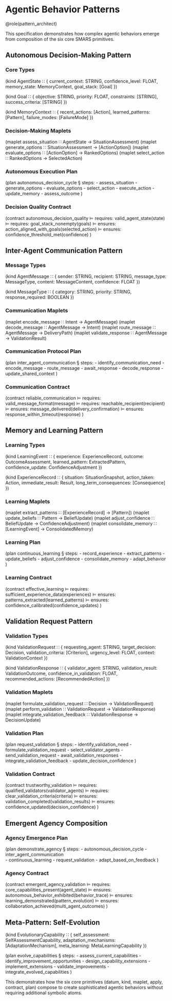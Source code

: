 # Agentic Behavior Patterns

@role(pattern_architect)

This specification demonstrates how complex agentic behaviors emerge from composition of the six core SMARS primitives.

## Autonomous Decision-Making Pattern

### Core Types
(kind AgentState ∷ {
  current_context: STRING,
  confidence_level: FLOAT,
  memory_state: MemoryContext,
  goal_stack: [Goal]
})

(kind Goal ∷ {
  objective: STRING,
  priority: FLOAT,
  constraints: [STRING],
  success_criteria: [STRING]
})

(kind MemoryContext ∷ {
  recent_actions: [Action],
  learned_patterns: [Pattern],
  failure_modes: [FailureMode]
})

### Decision-Making Maplets
(maplet assess_situation ∷ AgentState → SituationAssessment)
(maplet generate_options ∷ SituationAssessment → [ActionOption])
(maplet evaluate_options ∷ [ActionOption] → RankedOptions)
(maplet select_action ∷ RankedOptions → SelectedAction)

### Autonomous Execution Plan
(plan autonomous_decision_cycle
  § steps:
    - assess_situation
    - generate_options
    - evaluate_options
    - select_action
    - execute_action
    - update_memory
    - assess_outcome
)

### Decision Quality Contract
(contract autonomous_decision_quality
  ⊨ requires: valid_agent_state(state)
  ⊨ requires: goal_stack_nonempty(goals)
  ⊨ ensures: action_aligned_with_goals(selected_action)
  ⊨ ensures: confidence_threshold_met(confidence)
)

## Inter-Agent Communication Pattern

### Message Types
(kind AgentMessage ∷ {
  sender: STRING,
  recipient: STRING,
  message_type: MessageType,
  content: MessageContent,
  confidence: FLOAT
})

(kind MessageType ∷ {
  category: STRING,
  priority: STRING,
  response_required: BOOLEAN
})

### Communication Maplets
(maplet encode_message ∷ Intent → AgentMessage)
(maplet decode_message ∷ AgentMessage → Intent)
(maplet route_message ∷ AgentMessage → DeliveryPath)
(maplet validate_response ∷ AgentMessage → ValidationResult)

### Communication Protocol Plan
(plan inter_agent_communication
  § steps:
    - identify_communication_need
    - encode_message
    - route_message
    - await_response
    - decode_response
    - update_shared_context
)

### Communication Contract
(contract reliable_communication
  ⊨ requires: valid_message_format(message)
  ⊨ requires: reachable_recipient(recipient)
  ⊨ ensures: message_delivered(delivery_confirmation)
  ⊨ ensures: response_within_timeout(response)
)

## Memory and Learning Pattern

### Learning Types
(kind LearningEvent ∷ {
  experience: ExperienceRecord,
  outcome: OutcomeAssessment,
  learned_pattern: ExtractedPattern,
  confidence_update: ConfidenceAdjustment
})

(kind ExperienceRecord ∷ {
  situation: SituationSnapshot,
  action_taken: Action,
  immediate_result: Result,
  long_term_consequences: [Consequence]
})

### Learning Maplets
(maplet extract_patterns ∷ [ExperienceRecord] → [Pattern])
(maplet update_beliefs ∷ Pattern → BeliefUpdate)
(maplet adjust_confidence ∷ BeliefUpdate → ConfidenceAdjustment)
(maplet consolidate_memory ∷ [LearningEvent] → ConsolidatedMemory)

### Learning Plan
(plan continuous_learning
  § steps:
    - record_experience
    - extract_patterns
    - update_beliefs
    - adjust_confidence
    - consolidate_memory
    - adapt_behavior
)

### Learning Contract
(contract effective_learning
  ⊨ requires: sufficient_experience_data(experiences)
  ⊨ ensures: patterns_extracted(learned_patterns)
  ⊨ ensures: confidence_calibrated(confidence_updates)
)

## Validation Request Pattern

### Validation Types
(kind ValidationRequest ∷ {
  requesting_agent: STRING,
  target_decision: Decision,
  validation_criteria: [Criterion],
  urgency_level: FLOAT,
  context: ValidationContext
})

(kind ValidationResponse ∷ {
  validator_agent: STRING,
  validation_result: ValidationOutcome,
  confidence_in_validation: FLOAT,
  recommended_actions: [RecommendedAction]
})

### Validation Maplets  
(maplet formulate_validation_request ∷ Decision → ValidationRequest)
(maplet perform_validation ∷ ValidationRequest → ValidationResponse)
(maplet integrate_validation_feedback ∷ ValidationResponse → DecisionUpdate)

### Validation Plan
(plan request_validation
  § steps:
    - identify_validation_need
    - formulate_validation_request
    - select_validator_agents
    - send_validation_request
    - await_validation_responses
    - integrate_validation_feedback
    - update_decision_confidence
)

### Validation Contract
(contract trustworthy_validation
  ⊨ requires: qualified_validators(validator_agents)
  ⊨ requires: clear_validation_criteria(criteria)
  ⊨ ensures: validation_completed(validation_results)
  ⊨ ensures: confidence_updated(decision_confidence)
)

## Emergent Agency Composition

### Agency Emergence Plan
(plan demonstrate_agency
  § steps:
    - autonomous_decision_cycle
    - inter_agent_communication  
    - continuous_learning
    - request_validation
    - adapt_based_on_feedback
)

### Agency Contract
(contract emergent_agency_validation
  ⊨ requires: core_capabilities_present(agent_state)
  ⊨ ensures: autonomous_behavior_exhibited(behavior_trace)
  ⊨ ensures: learning_demonstrated(pattern_evolution)
  ⊨ ensures: collaboration_achieved(multi_agent_outcomes)
)

## Meta-Pattern: Self-Evolution

(kind EvolutionaryCapability ∷ {
  self_assessment: SelfAssessmentCapability,
  adaptation_mechanisms: [AdaptationMechanism],
  meta_learning: MetaLearningCapability
})

(plan evolve_capabilities
  § steps:
    - assess_current_capabilities
    - identify_improvement_opportunities
    - design_capability_extensions
    - implement_extensions
    - validate_improvements
    - integrate_evolved_capabilities
)

This demonstrates how the six core primitives (datum, kind, maplet, apply, contract, plan) compose to create sophisticated agentic behaviors without requiring additional symbolic atoms.